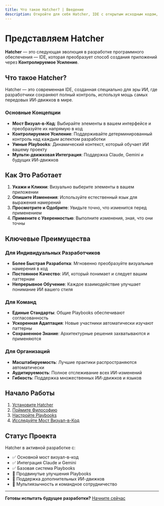 ```yaml
---
title: Что такое Hatcher? | Введение
description: Откройте для себя Hatcher, IDE с открытым исходным кодом, специально созданную для эры ИИ, которая позволяет разработчикам работать с большей эффективностью
---
```


# Представляем Hatcher

**Hatcher** — это следующая эволюция в разработке программного обеспечения — IDE, которая преобразует способ создания приложений через **Контролируемое Усиление**.

## Что такое Hatcher?

Hatcher — это современная IDE, созданная специально для эры ИИ, где разработчики сохраняют полный контроль, используя мощь самых передовых ИИ-движков в мире.

### Основные Концепции

- **Мост Визуал-в-Код**: Выбирайте элементы в вашем интерфейсе и преобразуйте их напрямую в код
- **Контролируемое Усиление**: Поддерживайте детерминированный контроль над каждым аспектом разработки
- **Умные Playbooks**: Динамический контекст, который обучает ИИ вашему проекту
- **Мульти-движковая Интеграция**: Поддержка Claude, Gemini и будущих ИИ-движков

## Как Это Работает

1. **Укажи и Кликни**: Визуально выберите элементы в вашем приложении
2. **Опишите Изменения**: Используйте естественный язык для выражения намерений
3. **Просмотрите и Одобрите**: Увидьте точно, что изменится перед применением
4. **Примените с Уверенностью**: Выполните изменения, зная, что они точны

## Ключевые Преимущества

### Для Индивидуальных Разработчиков

- **Более Быстрая Разработка**: Мгновенно преобразуйте визуальные намерения в код
- **Постоянное Качество**: ИИ, который понимает и следует вашим паттернам
- **Непрерывное Обучение**: Каждое взаимодействие улучшает понимание ИИ вашего стиля

### Для Команд

- **Единые Стандарты**: Общие Playbooks обеспечивают согласованность
- **Ускоренная Адаптация**: Новые участники автоматически изучают паттерны
- **Сохраненное Знание**: Архитектурные решения захватываются и применяются

### Для Организаций

- **Масштабируемость**: Лучшие практики распространяются автоматически
- **Аудитируемость**: Полное отслеживание всех ИИ-изменений
- **Гибкость**: Поддержка множественных ИИ-движков и языков

## Начало Работы

1. [Установите Hatcher](/ru/getting-started)
2. [Поймите Философию](/ru/philosophy)
3. [Настройте Playbooks](/ru/playbooks)
4. [Исследуйте Мост Визуал-в-Код](/ru/visual-to-code)

## Статус Проекта

Hatcher в активной разработке с:

- ✅ Основной мост визуал-в-код
- ✅ Интеграция Claude и Gemini
- ✅ Базовая система Playbooks
- 🚧 Продвинутые улучшения Playbooks
- 🚧 Поддержка дополнительных ИИ-движков
- 📅 Мультиязычность и командное сотрудничество

---

**Готовы испытать будущее разработки?** [Начните сейчас](/ru/getting-started)
